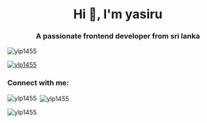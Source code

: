 <h1 align="center">Hi 👋, I'm yasiru</h1>
<h3 align="center">A passionate frontend developer from sri lanka</h3>

<p align="left"> <img src="https://komarev.com/ghpvc/?username=ylp1455&label=Profile%20views&color=0e75b6&style=flat" alt="ylp1455" /> </p>

<p align="left"> <a href="https://github.com/ryo-ma/github-profile-trophy"><img src="https://github-profile-trophy.vercel.app/?username=ylp1455" alt="ylp1455" /></a> </p>

<h3 align="left">Connect with me:</h3>
<p align="left">
</p>

<p><img align="left" src="https://github-readme-stats.vercel.app/api/top-langs?username=ylp1455&show_icons=true&locale=en&layout=compact" alt="ylp1455" /></p>

<p>&nbsp;<img align="center" src="https://github-readme-stats.vercel.app/api?username=ylp1455&show_icons=true&locale=en" alt="ylp1455" /></p>

<p><img align="center" src="https://github-readme-streak-stats.herokuapp.com/?user=ylp1455&" alt="ylp1455" /></p>

